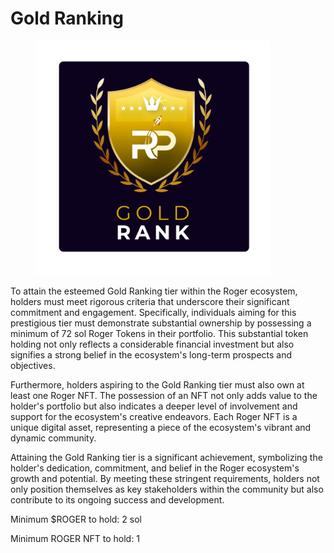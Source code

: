 # Gold Ranking

<figure><img src="../../../.gitbook/assets/3 (1).png" alt="" width="375"><figcaption></figcaption></figure>

To attain the esteemed Gold Ranking tier within the Roger ecosystem, holders must meet rigorous criteria that underscore their significant commitment and engagement. Specifically, individuals aiming for this prestigious tier must demonstrate substantial ownership by possessing a minimum of 72 sol Roger Tokens in their portfolio. This substantial token holding not only reflects a considerable financial investment but also signifies a strong belief in the ecosystem's long-term prospects and objectives.

&#x20;Furthermore, holders aspiring to the Gold Ranking tier must also own at least one Roger NFT. The possession of an NFT not only adds value to the holder's portfolio but also indicates a deeper level of involvement and support for the ecosystem's creative endeavors. Each Roger NFT is a unique digital asset, representing a piece of the ecosystem's vibrant and dynamic community.

Attaining the Gold Ranking tier is a significant achievement, symbolizing the holder's dedication, commitment, and belief in the Roger ecosystem's growth and potential. By meeting these stringent requirements, holders not only position themselves as key stakeholders within the community but also contribute to its ongoing success and development.

&#x20;Minimum $ROGER to hold:            2 sol

Minimum ROGER NFT to hold:       1
